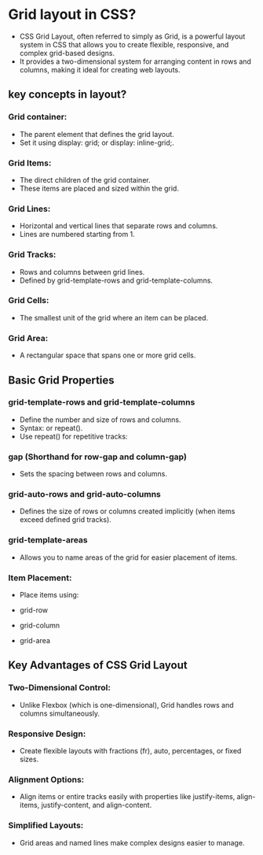 # Grid layout in CSS?
- CSS Grid Layout, often referred to simply as Grid, is a powerful layout system in CSS that allows you to create flexible, responsive, and complex grid-based designs.
-  It provides a two-dimensional system for arranging content in rows and columns, making it ideal for creating web layouts.

## key concepts in layout?
### Grid container:
- The parent element that defines the grid layout.
- Set it using display: grid; or display: inline-grid;.
### Grid Items:

- The direct children of the grid container.
- These items are placed and sized within the grid.
### Grid Lines:
- Horizontal and vertical lines that separate rows and columns.
- Lines are numbered starting from 1.
### Grid Tracks:
- Rows and columns between grid lines.
- Defined by grid-template-rows and grid-template-columns.
### Grid Cells:
- The smallest unit of the grid where an item can be placed.
### Grid Area:
- A rectangular space that spans one or more grid cells.

## Basic Grid Properties
### grid-template-rows and grid-template-columns
- Define the number and size of rows and columns.
- Syntax: <track-size> or repeat().
- Use repeat() for repetitive tracks:

### gap (Shorthand for row-gap and column-gap)
- Sets the spacing between rows and columns.

### grid-auto-rows and grid-auto-columns
- Defines the size of rows or columns created implicitly (when items exceed defined grid tracks).

 ### grid-template-areas
- Allows you to name areas of the grid for easier placement of items.
### Item Placement:
- Place items using:

-    grid-row
-    grid-column
-    grid-area

## Key Advantages of CSS Grid Layout
### Two-Dimensional Control:

- Unlike Flexbox (which is one-dimensional), Grid handles rows and columns simultaneously.
### Responsive Design:

- Create flexible layouts with fractions (fr), auto, percentages, or fixed sizes.
### Alignment Options:

- Align items or entire tracks easily with properties like justify-items, align-items, justify-content, and align-content.
### Simplified Layouts:

- Grid areas and named lines make complex designs easier to manage.


